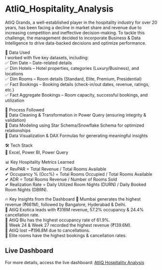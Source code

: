 # AtliQ_Hospitality_Analysis


AtliQ Grands, a well-established player in the hospitality industry for over 20 years, has been facing a decline in market share and revenue due to increasing competition and ineffective decision-making. To tackle this challenge, the management decided to incorporate Business & Data Intelligence to drive data-backed decisions and optimize performance.   

📂 Data Used   
I worked with five key datasets, including:   
✅ Dim Date – Date-related details   
✅ Dim Hotels – Hotel properties, categories (Luxury/Business), and locations    
✅ Dim Rooms – Room details (Standard, Elite, Premium, Presidential)    
✅ Fact Bookings – Booking details (check-in/out dates, revenue, ratings, etc.)    
✅ Fact Aggregate Bookings – Room capacity, successful bookings, and utilization  

🔧 Process Followed    
🔹 Data Cleaning & Transformation in Power Query (ensuring integrity & validation)   
🔹 Data Modeling using Star Schema/Snowflake Schema for optimized relationships    
🔹 Data Visualization & DAX Formulas for generating meaningful insights   

🛠 Tech Stack  
📌 Excel, Power BI, Power Query   
 

📊 Key Hospitality Metrics Learned   
✔ RevPAR = Total Revenue / Total Rooms Available  
✔ Occupancy % (Occ%) = Total Rooms Occupied / Total Rooms Available  
✔ ADR = Total Rooms Revenue / Number of Rooms Sold  
✔ Realization Rate = Daily Utilized Room Nights (DURN) / Daily Booked Room Nights (DBRN).  

🔥 Key Insights from the Dashboard
📍 Mumbai generates the highest revenue (₹661M), followed by Bangalore, Hyderabad & Delhi.  
📍 AtliQ Exotica leads with ₹316M revenue, 57.2% occupancy & 24.4% cancellation rate.  
📍 AtliQ Blu has the highest occupancy rate of 61.9%.  
📍 Week 24 & Week 27 recorded the highest revenue (₹139.6M).  
📍 AtliQ lost ~₹196.8M due to cancellations.  
📍 Elite rooms have the highest bookings & cancellation rates.  





## Live Dashboard
For more details, access the live dashboard: [AtliQ Hospitality Analysis](https://app.powerbi.com/view?r=eyJrIjoiN2VmYzVmMDUtZThkNi00NTA2LWFkNDgtNTY5NmQwOTExYzNkIiwidCI6ImM2ZTU0OWIzLTVmNDUtNDAzMi1hYWU5LWQ0MjQ0ZGM1YjJjNCJ9)
